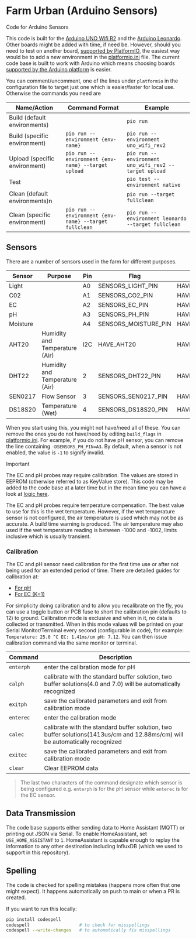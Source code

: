 # Farm Urban (Arduino Sensors)

Code for Arduino Sensors

This code is built for the [Arduino UNO Wifi R2](https://store.arduino.cc/products/arduino-uno-wifi-rev2) and the [Arduino Leonardo](https://store.arduino.cc/products/arduino-leonardo-with-headers). Other boards might be added with time, if need be. However, should you need to test on another board, [supported by PlatformIO](https://docs.platformio.org/en/latest/boards/index.html), the easiest way would be to add a new environment in the [platformio.ini](./platformio.ini) file. The current code base is built to work with Arduino which means choosing boards [supported by the Arduino platform](https://docs.platformio.org/en/latest/frameworks/arduino.html#boards) is easier.

You can comment/uncomment, one of the lines under `platformio` in the configuration file to target just one which is easier/faster for local use. Otherwise the commands you need are

| Name/Action                   | Command Format                                        | Example                                               |
| ----------------------------- | ----------------------------------------------------- | ----------------------------------------------------- |
| Build (default environments)  |                                                       | `pio run`                                             |
| Build (specific environment)  | `pio run --environment {env-name}`                    | `pio run --environment uno_wifi_rev2`                 |
| Upload (specific environment) | `pio run --environment {env-name} --target upload`    | `pio run --environment uno_wifi_rev2 --target upload` |
| Test                          |                                                       | `pio test --environment native`                       |
| Clean (default environments)n |                                                       | `pio run --target fullclean`                          |
| Clean (specific environment)  | `pio run --environment {env-name} --target fullclean` | `pio run --environment leonardo --target fullclean`   |

## Sensors

There are a number of sensors used in the farm for different purposes.

| Sensor   | Purpose                        | Pin | Flag                 | Macro         |
| -------- | ------------------------------ | --- | -------------------- | ------------- |
| Light    |                                | A0  | SENSORS_LIGHT_PIN    | HAVE_LIGHT    |
| C02      |                                | A1  | SENSORS_CO2_PIN      | HAVE_CO2      |
| EC       |                                | A2  | SENSORS_EC_PIN       | HAVE_EC       |
| pH       |                                | A3  | SENSORS_PH_PIN       | HAVE_PH       |
| Moisture |                                | A4  | SENSORS_MOISTURE_PIN | HAVE_MOISTURE |
| AHT20    | Humidity and Temperature (Air) | I2C | HAVE_AHT20           | HAVE_AHT20    |
| DHT22    | Humidity and Temperature (Air) | 2   | SENSORS_DHT22_PIN    | HAVE_DHT22    |
| SEN0217  | Flow Sensor                    | 3   | SENSORS_SEN0217_PIN  | HAVE_FLOW     |
| DS18S20  | Temperature (Wet)              | 4   | SENSORS_DS18S20_PIN  | HAVE_TEMP_WET |

When you start using this, you might not have/need all of these. You can remove the ones you do not have/need by editing `build_flags` in [platformio.ini](./platformio.ini). For example, if you do not have pH sensor, you can remove the line containing `-DSENSORS_PH_PIN=A3`. By default, when a sensor is not enabled, the value is `-1` to signify invalid.

> [!IMPORTANT]
> The EC and pH probes may require calibration. The values are stored in EEPROM (otherwise referred to as KeyValue store). This code may be added to the code base at a later time but in the mean time you can have a look at [logic here](https://github.com/farm-urban/fufarm_rpi_arduino_shield).
>
> The EC and pH probes require temperature compensation. The best value to use for this is the wet temperature. However, if the wet temperature sensor is not configured, the air temperature is used which may not be as accurate. A build time warning is produced.
> The air temperature may also used if the wet temperature reading is between -1000 and -1002, limits inclusive which is usually transient.

### Calibration

The EC and pH sensor need calibration for the first time use or after not being used for an extended period of time. There are detailed guides for calibration at:

- [For pH](https://wiki.dfrobot.com/Gravity__Analog_pH_Sensor_Meter_Kit_V2_SKU_SEN0161-V2)
- [For EC (K=1)](https://wiki.dfrobot.com/Gravity__Analog_Electrical_Conductivity_Sensor___Meter_V2__K%3D1__SKU_DFR0300)

For simplicity doing calibration and to allow you recalibrate on the fly, you can use a toggle button or PCB fuse to short the calibration pin (defaults to 12) to ground. Calibration mode is exclusive and when in it, no data is collected or transmitted. When in this mode values will be printed on your Serial Monitor/Terminal every second (configurable in code), for example: `Temperature: 25.0 ^C EC: 1.41ms/cm pH: 7.12`. You can then issue calibration command via the same monitor or terminal.

| Command   | Description                                                                                                                  |
| --------- | ---------------------------------------------------------------------------------------------------------------------------- |
| `enterph` | enter the calibration mode for pH                                                                                            |
| `calph`   | calibrate with the standard buffer solution, two buffer solutions(4.0 and 7.0) will be automatically recognized              |
| `exitph`  | save the calibrated parameters and exit from calibration mode                                                                |
| `enterec` | enter the calibration mode                                                                                                   |
| `calec`   | calibrate with the standard buffer solution, two buffer solutions(1413us/cm and 12.88ms/cm) will be automatically recognized |
| `exitec`  | save the calibrated parameters and exit from calibration mode                                                                |
| `clear`   | Clear EEPROM data                                                                                                            |

> The last two characters of the command designate which sensor is being configured e.g. `enterph` is for the pH sensor while `enterec` is for the EC sensor.

## Data Transmission

The code base supports either sending data to Home Assistant (MQTT) or printing out JSON via Serial. To enable HomeAssistant, set `USE_HOME_ASSISTANT` to `1`. HomeAssistant is capable enough to replay the information to any other destination including InfluxDB (which we used to support in this repository).

## Spelling

The code is checked for spelling mistakes (happens more often that one might expect). It happens automatically on push to main or when a PR is created.

If you want to run this locally:

```bash
pip install codespell
codespell                   # to check for misspellings
codespell --write-changes   # to automatically fix misspellings
```
